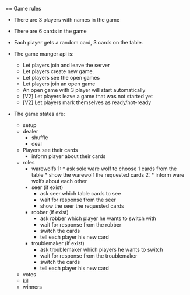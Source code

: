 == Game rules
* There are 3 players with names in the game
* There are 6 cards in the game
* Each player gets a random card, 3 cards on the table.


* The game manger api is:
    * Let players join and leave the server
    * Let players create new game.
    * Let players see the open games
    * Let players join an open game
    * An open game with 3 player will start automatically
    * [V2] Let players leave a game that was not started yet
    * [V2] Let players mark themselves as ready/not-ready 
    
* The game states are:
    * setup
    * dealer
        * shuffle
        * deal
    * Players see their cards
        * inform player about their cards        
    * roles
        * warewolfs
            1: * ask sole ware wolf to choose 1 cards from the table
               * show the warewolf the requested cards
            2: * inform ware wolfs about each other
        * seer (if exist)
            * ask seer which table cards to see
            * wait for response from the seer
            * show the seer the requested cards
        * robber (if exist)
            * ask robber which player he wants to switch with
            * wait for response from the robber
            * switch the cards
            * tell each player his new card
        * troublemaker (if exist)
            * ask troublemaker which players he wants to switch
            * wait for response from the troublemaker
            * switch the cards
            * tell each player his new card
    * votes
    * kill
    * winners
